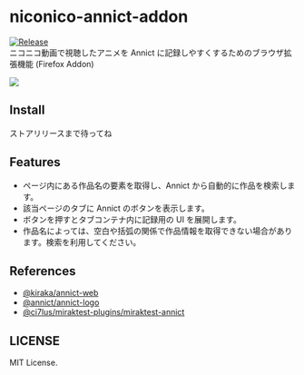 # niconico-annict-addon
[![Release](https://github.com/iamtakagi/niconico-annict-addon/actions/workflows/release.yml/badge.svg)](https://github.com/iamtakagi/niconico-annict-addon/actions/workflows/release.yml)\
ニコニコ動画で視聴したアニメを Annict に記録しやすくするためのブラウザ拡張機能 (Firefox Addon)

![](https://i.imgur.com/WnoQ0Dv.png)

## Install
ストアリリースまで待ってね

## Features
- ページ内にある作品名の要素を取得し、Annict から自動的に作品を検索します。
- 該当ページのタブに Annict のボタンを表示します。
- ボタンを押すとタブコンテナ内に記録用の UI を展開します。
- 作品名によっては、空白や括弧の関係で作品情報を取得できない場合があります。検索を利用してください。

## References
- [@kiraka/annict-web](https://github.com/kiraka/annict-web)
- [@annict/annict-logo](https://github.com/annict/annict-logo)
- [@ci7lus/miraktest-plugins/miraktest-annict](https://github.com/ci7lus/miraktest-plugins/tree/master/src/miraktest-annict)

## LICENSE
MIT License.